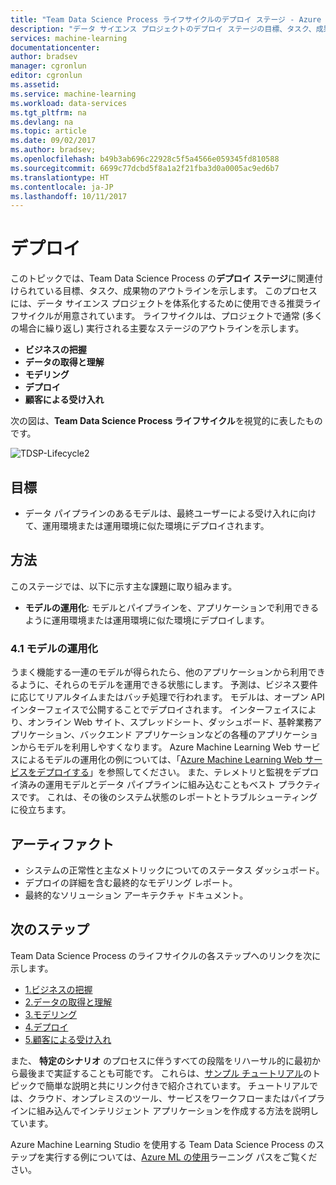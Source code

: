 ```yaml
---
title: "Team Data Science Process ライフサイクルのデプロイ ステージ - Azure | Microsoft Docs"
description: "データ サイエンス プロジェクトのデプロイ ステージの目標、タスク、成果物。"
services: machine-learning
documentationcenter: 
author: bradsev
manager: cgronlun
editor: cgronlun
ms.assetid: 
ms.service: machine-learning
ms.workload: data-services
ms.tgt_pltfrm: na
ms.devlang: na
ms.topic: article
ms.date: 09/02/2017
ms.author: bradsev;
ms.openlocfilehash: b49b3ab696c22928c5f5a4566e059345fd810588
ms.sourcegitcommit: 6699c77dcbd5f8a1a2f21fba3d0a0005ac9ed6b7
ms.translationtype: HT
ms.contentlocale: ja-JP
ms.lasthandoff: 10/11/2017
---
```

# <a name="deployment"></a>デプロイ

このトピックでは、Team Data Science Process の**デプロイ ステージ**に関連付けられている目標、タスク、成果物のアウトラインを示します。 このプロセスには、データ サイエンス プロジェクトを体系化するために使用できる推奨ライフサイクルが用意されています。 ライフサイクルは、プロジェクトで通常 (多くの場合に繰り返し) 実行される主要なステージのアウトラインを示します。

* **ビジネスの把握**
* **データの取得と理解**
* **モデリング**
* **デプロイ**
* **顧客による受け入れ**

次の図は、**Team Data Science Process ライフサイクル**を視覚的に表したものです。 

![TDSP-Lifecycle2](./media/lifecycle/tdsp-lifecycle2.png) 


## <a name="goal"></a>目標
* データ パイプラインのあるモデルは、最終ユーザーによる受け入れに向けて、運用環境または運用環境に似た環境にデプロイされます。 

## <a name="how-to-do-it"></a>方法
このステージでは、以下に示す主な課題に取り組みます。

* **モデルの運用化**: モデルとパイプラインを、アプリケーションで利用できるように運用環境または運用環境に似た環境にデプロイします。

### <a name="41-operationalize-a-model"></a>4.1 モデルの運用化
うまく機能する一連のモデルが得られたら、他のアプリケーションから利用できるように、それらのモデルを運用できる状態にします。 予測は、ビジネス要件に応じてリアルタイムまたはバッチ処理で行われます。 モデルは、オープン API インターフェイスで公開することでデプロイされます。 インターフェイスにより、オンライン Web サイト、スプレッドシート、ダッシュボード、基幹業務アプリケーション、バックエンド アプリケーションなどの各種のアプリケーションからモデルを利用しやすくなります。 Azure Machine Learning Web サービスによるモデルの運用化の例については、「[Azure Machine Learning Web サービスをデプロイする](../studio/publish-a-machine-learning-web-service.md)」を参照してください。 また、テレメトリと監視をデプロイ済みの運用モデルとデータ パイプラインに組み込むこともベスト プラクティスです。 これは、その後のシステム状態のレポートとトラブルシューティングに役立ちます。  

## <a name="artifacts"></a>アーティファクト
* システムの正常性と主なメトリックについてのステータス ダッシュボード。
* デプロイの詳細を含む最終的なモデリング レポート。
* 最終的なソリューション アーキテクチャ ドキュメント。


## <a name="next-steps"></a>次のステップ

Team Data Science Process のライフサイクルの各ステップへのリンクを次に示します。

* [1.ビジネスの把握](lifecycle-business-understanding.md)
* [2.データの取得と理解](lifecycle-data.md)
* [3.モデリング](lifecycle-modeling.md)
* [4.デプロイ](lifecycle-deployment.md)
* [5.顧客による受け入れ](lifecycle-acceptance.md)

また、 **特定のシナリオ** のプロセスに伴うすべての段階をリハーサル的に最初から最後まで実証することも可能です。 これらは、[サンプル チュートリアル](walkthroughs.md)のトピックで簡単な説明と共にリンク付きで紹介されています。 チュートリアルでは、クラウド、オンプレミスのツール、サービスをワークフローまたはパイプラインに組み込んでインテリジェント アプリケーションを作成する方法を説明しています。 

Azure Machine Learning Studio を使用する Team Data Science Process のステップを実行する例については、[Azure ML の使用](http://aka.ms/datascienceprocess)ラーニング パスをご覧ください。